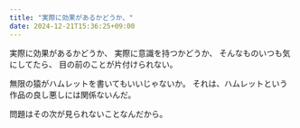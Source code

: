 ```yaml
---
title: "実際に効果があるかどうか、"
date: 2024-12-21T15:36:25+09:00
---
```

実際に効果があるかどうか、
実際に意識を持つかどうか、
そんなものいつも気にしてたら、
目の前のことが片付けられない。

無限の猿がハムレットを書いてもいいじゃないか。
それは、ハムレットという作品の良し悪しには関係ないんだ。

問題はその次が見られないことなんだから。
